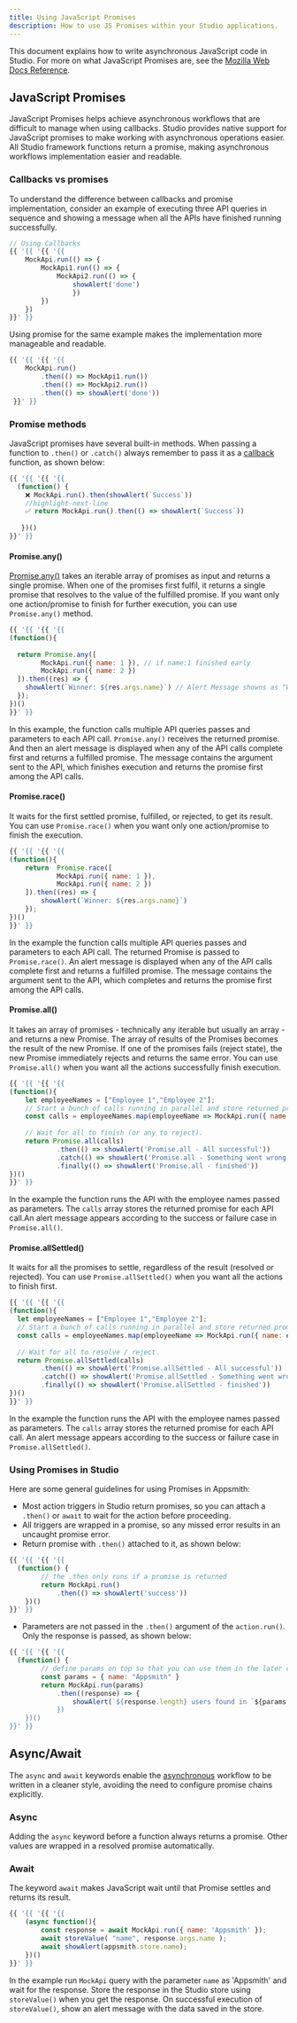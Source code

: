 ```yaml
---
title: Using JavaScript Promises
description: How to use JS Promises within your Studio applications.
---
```


<!--
README

For guidance on how to write documenation, see https://dev.stage.spread.ai/docs/contributor/guide.html. Contact Documentation when this document is ready for review.
-->

This document explains how to write asynchronous JavaScript code in Studio. For more on what JavaScript Promises are, see the [Mozilla Web Docs Reference](https://developer.mozilla.org/en-US/docs/Web/JavaScript/Reference/Global_Objects/Promise).

## JavaScript Promises

JavaScript Promises helps achieve asynchronous workflows that are difficult to manage when using callbacks. Studio provides native support for JavaScript promises to make working with asynchronous operations easier. All Studio framework functions return a promise, making asynchronous workflows implementation easier and readable.

### Callbacks vs promises

To understand the difference between callbacks and promise implementation, consider an example of executing three API queries in sequence and showing a message when all the APIs have finished running successfully.

```javascript
// Using Callbacks
{{ '{{ '{{ '{{
    MockApi.run(() => {
        MockApi1.run(() => {
            MockApi2.run(() => {
                showAlert('done') 
                })
        })   
    }) 
}}' }}
```

Using promise for the same example makes the implementation more manageable and readable.

```javascript
{{ '{{ '{{ '{{
    MockApi.run()
        .then(() => MockApi1.run())
        .then(() => MockApi2.run())
        .then(() => showAlert('done'))
 }}' }}
```

### Promise methods

JavaScript promises have several built-in methods. When passing a function to `.then()` or `.catch()` always remember to pass it as a [callback](https://developer.mozilla.org/en-US/docs/Glossary/Callback\_function) function, as shown below:

```javascript
{{ '{{ '{{ '{{
  (function() {
    ❌ MockApi.run().then(showAlert(`Success`))
    //highlight-next-line
    ✅ return MockApi.run().then(() => showAlert(`Success`))
      
   })()
}}' }}
```

#### Promise.any()

[Promise.any()](https://developer.mozilla.org/en-US/docs/Web/JavaScript/Reference/Global_Objects/Promise/any) takes an iterable array of promises as input and returns a single promise. When one of the promises first fulfil, it returns a single promise that resolves to the value of the fulfilled promise. If you want only one action/promise to finish for further execution, you can use `Promise.any()` method.
 
```javascript
{{ '{{ '{{ '{{
(function(){
    
  return Promise.any([
        MockApi.run({ name: 1 }), // if name:1 finished early
        MockApi.run({ name: 2 })
  ]).then((res) => {
    showAlert(`Winner: ${res.args.name}`) // Alert Message showns as "Winner: 1" 
  });
})()
}}' }}
```

In this example, the function calls multiple API queries passes and parameters to each API call. `Promise.any()` receives the returned promise. And then an alert message is displayed when any of the API calls complete first and returns a fulfilled promise. The message contains the argument sent to the API, which finishes execution and returns the promise first among the API calls.

#### Promise.race()

It waits for the first settled promise, fulfilled, or rejected, to get its result. You can use `Promise.race()` when you want only one action/promise to finish the execution. 

```javascript
{{ '{{ '{{ '{{
(function(){
    return  Promise.race([
            MockApi.run({ name: 1 }),
            MockApi.run({ name: 2 })
    ]).then((res) => {
        showAlert(`Winner: ${res.args.name}`)
    });
})()
}}' }}
```

In the example the function calls multiple API queries passes and parameters to each API call. The returned Promise is passed to `Promise.race()`. An alert message is displayed when any of the API calls complete first and returns a fulfilled promise. The message contains the argument sent to the API, which completes and returns the promise first among the API calls.

#### Promise.all()

It takes an array of promises - technically any iterable but usually an array - and returns a new Promise. The array of results of the Promises becomes the result of the new Promise. If one of the promises fails (reject state), the new Promise immediately rejects and returns the same error. You can use `Promise.all()` when you want all the actions successfully finish execution.

```javascript
{{ '{{ '{{ '{{
(function(){
    let employeeNames = ["Employee 1","Employee 2"];
    // Start a bunch of calls running in parallel and store returned promise
    const calls = employeeNames.map(employeeName => MockApi.run({ name: employeeName }));
    
    // Wait for all to finish (or any to reject).
    return Promise.all(calls)
            .then(() => showAlert('Promise.all - All successful'))
            .catch(() => showAlert('Promise.all - Something went wrong'))
            .finally(() => showAlert('Promise.all - finished'))
})()
}}' }}
```

In the example the function runs the API with the employee names passed as parameters. The `calls` array stores the returned promise for each API call.An alert message appears according to the success or failure case in `Promise.all()`.

#### Promise.allSettled()

It waits for all the promises to settle, regardless of the result (resolved or rejected). You can use `Promise.allSettled()` when you want all the actions to finish first.

```javascript
{{ '{{ '{{ '{{
(function(){
  let employeeNames = ["Employee 1","Employee 2"];
  // Start a bunch of calls running in parallel and store returned promise
  const calls = employeeNames.map(employeeName => MockApi.run({ name: employeeName }));
  
  // Wait for all to resolve / reject.
  return Promise.allSettled(calls)
        .then(() => showAlert('Promise.allSettled - All successful'))
        .catch(() => showAlert('Promise.allSettled - Something went wrong'))
        .finally(() => showAlert('Promise.allSettled - finished'))
})()
}}' }}
```

In the example the function runs the API with the employee names passed as parameters. The `calls` array stores the returned promise for each API call. An alert message appears according to the success or failure case in `Promise.allSettled()`.

### Using Promises in Studio

Here are some general guidelines for using Promises in Appsmith:

* Most action triggers in Studio return promises, so you can attach a `.then()` or `await` to wait for the action before proceeding.
* All triggers are wrapped in a promise, so any missed error results in an uncaught promise error.
* Return promise with `.then()` attached to it, as shown below:

```javascript
{{ '{{ '{{ '{{
  (function() {
        // the .then only runs if a promise is returned
        return MockApi.run()
            .then(() => showAlert('success'))
    })()
}}' }}
```
* Parameters are not passed in the `.then()` argument of the `action.run()`. Only the response is passed, as shown below:

```javascript
{{ '{{ '{{ '{{
  (function() {
        // define params on top so that you can use them in the later calls
        const params = { name: "Appsmith" }
        return MockApi.run(params)
            .then((response) => {
                showAlert(`${response.length} users found in `${params.name}`)
            })
    })()
}}' }}
```

## Async/Await

The `async` and `await` keywords enable the [asynchronous](/core-concepts/writing-code/javascript-editor-beta) workflow to be written in a cleaner style, avoiding the need to configure promise chains explicitly.

### Async
Adding the `async` keyword before a function always returns a promise. Other values are wrapped in a resolved promise automatically.

### Await
The keyword `await` makes JavaScript wait until that Promise settles and returns its result. 

```javascript
{{ '{{ '{{ '{{
    (async function(){ 
        const response = await MockApi.run({ name: 'Appsmith' }); 
        await storeValue( "name", response.args.name ); 
        await showAlert(appsmith.store.name); 
    })() 
}}' }}
```

In the example run `MockApi` query with the parameter `name` as 'Appsmith' and wait for the response. Store the response in the Studio store using `storeValue()` when you get the response. On successful execution of `storeValue()`, show an alert message with the data saved in the store.
